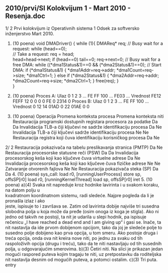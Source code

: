 2010/prvi/SI Kolokvijum 1 - Mart 2010 - Resenja.doc
--------------------------------------------------------------------------------


1/  2 
Prvi kolokvijum iz Operativnih sistema 1 
Odsek za softversko inženjerstvo 
Mart 2010. 
1. (10 poena) 
void DMADriver() { 
  while (1){ 
    DMAReq* req; 
    // Busy wait for a request: 
    while (head==0);  
    // Take a request: 
    req = head;  
    head=head->next; 
    if (head==0) tail==0; 
    req->next=0; 
    // Busy wait for a free DMA: 
    while ((*dma1Status&1)==0 && (*dma2Status&1)==0); 
    // Start DMA: 
    if (*dma1Status&1) { 
      *dma1Addr=req->addr; 
      *dma1Count=req->size; 
      *dma1Ctrl=1; 
    } else 
    if (*dma2Status&1) { 
      *dma2Addr=req->addr; 
      *dma2Count=req->size; 
      *dma2Ctrl=1; 
    } 
    free(req); 
  }   
} 
2. (10 poena) 
Proces A: 
Ulaz 0 1 2 3 ... FE FF 100 ... FE03 ... 
Vrednost FE12 FEFF 12 0 0 0 0 FE 0 2314 0 
Proces B: 
Ulaz 0 1 2 3 ... FE FF 100 ... 
Vrednost 0 12 14 01AD 0 22 01AE 0 0 
 
3. (10 poena) 
Operacija Promena 
konteksta procesa 
Promena 
konteksta niti 
Restauracija programski dostupnih registara procesora 
za podatke 
Da Da 
Invalidacija TLB-a čiji ključevi ne sadrže identifikaciju 
procesa 
Da Ne 
Invalidacija TLB-a čiji ključevi sadrže identifikaciju 
procesa 
Ne Ne 
Restauracija registra koji čuva identifikaciju korisničkog 
procesa 
Da Ne 

2/  2 
Restauracija pokazivača na tabelu preslikavanja stranica 
(PMTP) 
Da Ne 
Restauracija procesorske statusne reči (PSW) Da Da 
Invalidacija procesorskog keša koji kao ključeve čuva 
virtuelne adrese 
Da Ne 
Invalidacija procesorskog keša koji kao ključeve čuva 
fizičke adrese 
Ne Ne 
Zatvaranje otvorenih fajlova Ne Ne 
Restauracija pokazivača steka (SP) Da Da 
4. (10 poena) 
sys_call: load r0, [runningUserProcess] 
store sp, offsSP[r0] 
load r0, [runningKernelThread] 
load sp, offsSP[r0] 
iret 
5. (10 poena) 
a)(4) Svaka  nit  napreduje  kroz  hodnike  lavirinta  i  u  svakom  koraku,  na  datom  polju  u  
kvadratnom koordinatnom sistemu, radi sledeće. Najpre  pogleda  da  li  je  pronašla  izlaz  i  ako  
jeste, ispisuje to i završava se. Zatim od lavirinta dobije najviše tri susedna slobodna polja u 
koja može da pređe (osim onoga iz koga je stigla). Ako ni jedno od takvih ne postoji, ta nit je 
udarila u slepi hodnik, pa ispisuje rečenicu „I have reached a dead end and I am giving up“ i 
gasi se. Inače, ta nit nastavlja da ide prvom dobijenom opcijom, tako da joj je sledeće polje to 
susedno polje dobijeno kao prva opcija, u tom smeru. Ako postoje druga i treća opcija, onda 
ova nit kreira nove niti, po jednu za svaku od tih raspoloživih opcija (drugu i treću), tako da te 
niti nastavljaju od tih susednih polja, u odgovarajućim smerovima. 
b)(3) Četiri niti. Na slici je prikazan jedan mogući raspored puteva kojim tragaju te niti, uz 
pretpostavku da roditeljska nit nastavlja desnim od mogućih puteva, a potomci ostalim. 
c)(3) Tri puta.  
entry
 